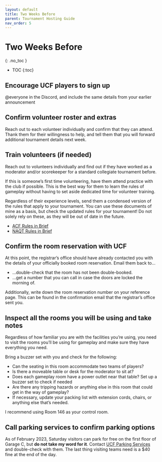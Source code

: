 ```yaml
---
layout: default
title: Two Weeks Before
parent: Tournament Hosting Guide
nav_order: 5
---
```


# Two Weeks Before
{: .no_toc }

- TOC
{:toc}

## Encourage UCF players to sign up 
@everyone in the Discord, and include the same details from your earlier announcement 

## Confirm volunteer roster and extras
Reach out to each volunteer individually and confirm that they can attend. Thank them for their willingness to help, and tell them that you will forward additional tournament details next week. 

## Train volunteers (if needed)
Reach out to volunteers individually and find out if they have worked as a moderator and/or scorekeeper for a standard collegiate tournament before.

If this is someone’s first time volunteering, have them attend practice with the club if possible. This is the best way for them to learn the rules of gameplay without having to set aside dedicated time for volunteer training.  

Regardless of their experience levels, send them a condensed version of the rules that apply to your tournament. You can use these documents of mine as a basis, but check the updated rules for your tournament! Do not solely rely on these, as they will be out of date in the future. 

* [ACF Rules in Brief](https://docs.google.com/document/d/1cisej_DAUZOZow5180zZugyBr3phLaqmU4Ws1nKnkxM/edit?usp=sharing)
* [NAQT Rules in Brief](https://docs.google.com/document/d/1-MtqBL8BOsO_IYPtJIRqRp0fg8tMm7s-Xaegq1aCFGk/edit?usp=sharing)

## Confirm the room reservation with UCF
At this point, the registrar’s office should have already contacted you with the details of your officially booked room reservation. Email them back to...

* ...double-check that the room has not been double-booked. 
* ...get a number that you can call in case the doors are locked the morning of.

Additionally, write down the room reservation number on your reference page. This can be found in the confirmation email that the registrar’s office sent you. 

## Inspect all the rooms you will be using and take notes
Regardless of how familiar you are with the facilities you’re using, you need to visit the rooms you’ll be using for gameplay and make sure they have everything you need. 

Bring a buzzer set with you and check for the following:

* Can the seating in this room accommodate two teams of players? 
* Is there a moveable table or desk for the moderator to sit at?  
* Does each gameplay room have a power outlet near that table? Set up a buzzer set to check if needed
* Are there any tripping hazards or anything else in this room that could get in the way of gameplay? 
* If necessary, update your packing list with extension cords, chairs, or anything else that’s needed. 

I recommend using Room 146 as your control room.  

## Call parking services to confirm parking options
As of February 2023, Saturday visitors can park for free on the first floor of Garage C, but **do not take my word for it**. Contact [UCF Parking Services](https://parking.ucf.edu) and double-check with them. The last thing visiting teams need is a $40 fine at the end of the day. 
